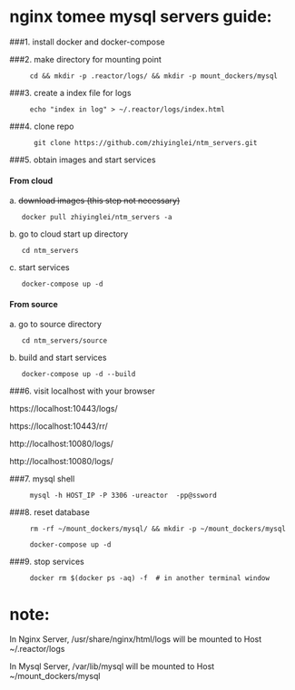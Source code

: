  

# nginx tomee mysql servers guide:

###1. install docker and docker-compose

###2. make directory for mounting point

         cd && mkdir -p .reactor/logs/ && mkdir -p mount_dockers/mysql

###3. create a index file for logs 

         echo "index in log" > ~/.reactor/logs/index.html

###4. clone repo

          git clone https://github.com/zhiyinglei/ntm_servers.git

###5. obtain images and start services

 #### From cloud  

  a. ~~download images (this step not necessary)~~
      
       docker pull zhiyinglei/ntm_servers -a

  b. go to cloud start up directory 

       cd ntm_servers

  c. start services 

       docker-compose up -d

 #### From source 

  a. go to source directory

       cd ntm_servers/source

  b. build and start services 

       docker-compose up -d --build


###6. visit localhost with your browser

   https://localhost:10443/logs/

   https://localhost:10443/rr/
   
   http://localhost:10080/logs/

   http://localhost:10080/logs/


###7. mysql shell
   
         mysql -h HOST_IP -P 3306 -ureactor  -pp@ssword

###8. reset database
    
         rm -rf ~/mount_dockers/mysql/ && mkdir -p ~/mount_dockers/mysql
    
         docker-compose up -d

###9. stop services
    
         docker rm $(docker ps -aq) -f  # in another terminal window


# note: 

   In Nginx Server, /usr/share/nginx/html/logs will be mounted to Host ~/.reactor/logs
   
   In Mysql Server, /var/lib/mysql will be mounted to Host ~/mount_dockers/mysql
